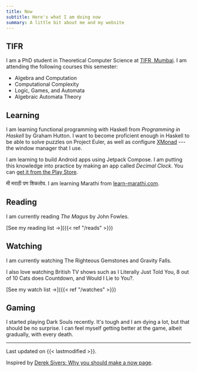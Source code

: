 ```yaml
---
title: Now 
subtitle: Here's what I am doing now
summary: A little bit about me and my website
---
```



## TIFR

I am a PhD student in Theoretical Computer Science at [TIFR, Mumbai](https://www.tcs.tifr.res.in/). 
I am attending the following courses this semester:
- Algebra and Computation
- Computational Complexity
- Logic, Games, and Automata
- Algebraic Automata Theory


## Learning

I am learning functional programming with Haskell from _Programming in Haskell_ by Graham Hutton. I want to become proficient enough in Haskell to be able to solve puzzles on Project Euler, as well as configure [XMonad](https://xmonad.org/) --- the window manager that I use.

I am learning to build Android apps using Jetpack Compose. I am putting this knowledge into practice by making an app called _Decimal Clock_. You can [get it from the Play Store](https://tenhourstudios.com/decimal-clock).

मी मराठी पण शिकतोय.
I am learning Marathi from [learn-marathi.com](https://www.learn-marathi.com/courses).

## Reading
I am currently reading _The Magus_ by John Fowles.

[See my reading list &#8594;]({{< ref "/reads" >}})

## Watching

I am currently watching The Righteous Gemstones and Gravity Falls. 

I also love watching British TV shows such as I Literally Just Told You, 8 out of 10 Cats does Countdown, and Would I Lie to You?. 

[See my watch list &#8594;]({{< ref "/watches" >}})

## Gaming

I started playing Dark Souls recently. It's tough and I am dying a lot, but that should be no surprise. I can feel myself getting better at the game, albeit gradually, with every death. 

---

Last updated on {{< lastmodified >}}.  

Inspired by [Derek Sivers: Why you should make a now page](https://sive.rs/now).